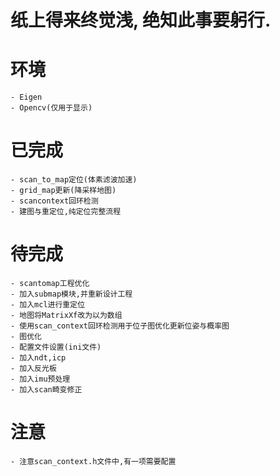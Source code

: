 # 纸上得来终觉浅, 绝知此事要躬行.

# 环境
    - Eigen
    - Opencv(仅用于显示)

# 已完成
```
- scan_to_map定位(体素滤波加速)
- grid_map更新(降采样地图)
- scancontext回环检测
- 建图与重定位,纯定位完整流程
```

# 待完成
```
- scantomap工程优化
- 加入submap模块,并重新设计工程
- 加入mcl进行重定位
- 地图将MatrixXf改为以为数组
- 使用scan_context回环检测用于位子图优化更新位姿与概率图
- 图优化
- 配置文件设置(ini文件)
- 加入ndt,icp
- 加入反光板
- 加入imu预处理
- 加入scan畸变修正
```


# 注意
```
- 注意scan_context.h文件中,有一项需要配置
```
